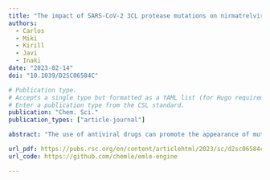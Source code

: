 ```yaml
---
title: "The impact of SARS-CoV-2 3CL protease mutations on nirmatrelvir inhibitory efficiency. Computational insights into potential resistance mechanisms"
authors:
  - Carlos
  - Miki
  - Kirill
  - Javi
  - Inaki
date: "2023-02-14"
doi: "10.1039/D2SC06584C"

# Publication type.
# Accepts a single type but formatted as a YAML list (for Hugo requirements).
# Enter a publication type from the CSL standard.
publication: "Chem. Sci."
publication_types: ["article-journal"]

abstract: "The use of antiviral drugs can promote the appearance of mutations in the target protein that increase the resistance of the virus to the treatment. This is also the case of nirmatrelvir, a covalent inhibitor of the 3CL protease, or main protease, of SARS-CoV-2. In this work we show how the by-residue decomposition of noncovalent interactions established between the drug and the enzyme, in combination with an analysis of naturally occurring mutations, can be used to detect potential mutations in the 3CL protease conferring resistance to nirmatrelvir. We also investigate the consequences of these mutations on the reaction mechanism to form the covalent enzyme-inhibitor complex using QM/MM methods. In particular, we show that the E166V variant of the protease displays smaller binding affinity to nirmatrelvir and larger activation free energy for the formation of the covalent complex, both factors contributing to the observed resistance to the treatment with this drug. The conclusions derived from our work can be used to anticipate the consequences of the introduction of nirmatrelvir in the fitness landscape of the virus and to design new inhibitors adapted to some of the possible resistance mechanisms."

url_pdf: https://pubs.rsc.org/en/content/articlehtml/2023/sc/d2sc06584c
url_code: https://github.com/chemle/emle-engine

---
```

